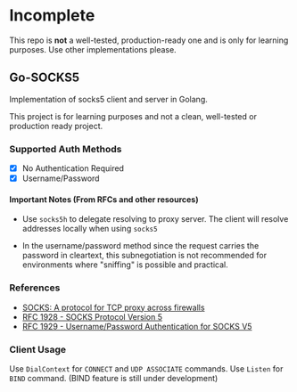 # Incomplete
This repo is **not** a well-tested, production-ready one and is only for learning purposes. Use other implementations please.

## Go-SOCKS5

Implementation of socks5 client and server in Golang.

This project is for learning purposes and not
a clean, well-tested or production ready project.

### Supported Auth Methods

- [x] No Authentication Required
- [x] Username/Password

#### Important Notes (From RFCs and other resources)

- Use `socks5h` to delegate resolving to proxy server. The client
  will resolve addresses locally when using `socks5`


- In the username/password method since the request carries the
  password in cleartext, this subnegotiation is not recommended for
  environments where "sniffing" is possible and practical.

### References

- [SOCKS: A protocol for TCP proxy across firewalls](http://ftp.icm.edu.pl/packages/socks/socks4/SOCKS4.protocol)
- [RFC 1928 - SOCKS Protocol Version 5](https://www.rfc-editor.org/rfc/rfc1928)
- [RFC 1929 - Username/Password Authentication for SOCKS V5](https://www.rfc-editor.org/rfc/rfc1929)

### Client Usage

Use `DialContext` for `CONNECT` and `UDP ASSOCIATE` commands.
Use `Listen` for `BIND` command. (BIND feature is still under development)
